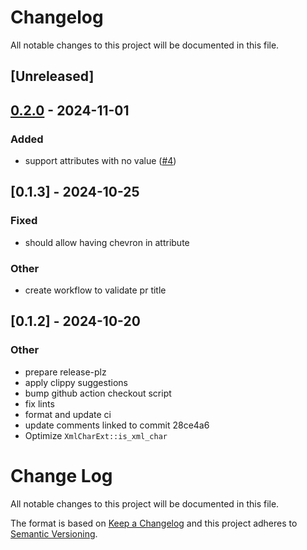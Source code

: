 # Changelog

All notable changes to this project will be documented in this file.

## [Unreleased]

## [0.2.0](https://github.com/jdrouet/htmlparser/compare/v0.1.3...v0.2.0) - 2024-11-01

### Added

- support attributes with no value ([#4](https://github.com/jdrouet/htmlparser/pull/4))

## [0.1.3] - 2024-10-25

### Fixed

- should allow having chevron in attribute

### Other

- create workflow to validate pr title

## [0.1.2] - 2024-10-20

### Other

- prepare release-plz
- apply clippy suggestions
- bump github action checkout script
- fix lints
- format and update ci
- update comments linked to commit 28ce4a6
- Optimize `XmlCharExt::is_xml_char`
# Change Log
All notable changes to this project will be documented in this file.

The format is based on [Keep a Changelog](http://keepachangelog.com/)
and this project adheres to [Semantic Versioning](http://semver.org/).
